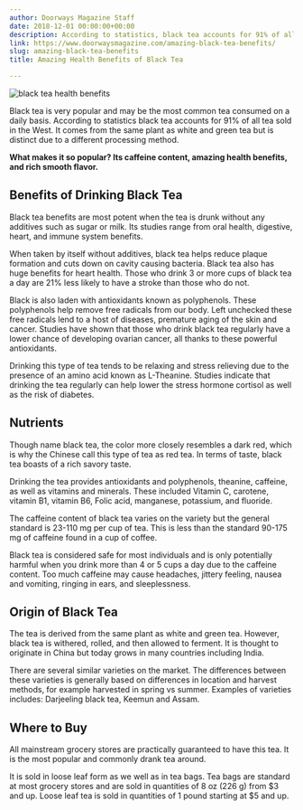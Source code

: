 ```yaml
---
author: Doorways Magazine Staff
date: 2018-12-01 00:00:00+00:00
description: According to statistics, black tea accounts for 91% of all tea sold in the West. What makes it so popular? Its caffeine content, health benefits, and rich smooth flavor.
link: https://www.doorwaysmagazine.com/amazing-black-tea-benefits/
slug: amazing-black-tea-benefits
title: Amazing Health Benefits of Black Tea

---
```


![black tea health benefits](https://www.doorwaysmagazine.com/wp-content/uploads/black_tea_health_benefits.jpg)

Black tea is very popular and may be the most common tea consumed on a daily basis. According to statistics black tea accounts for 91% of all tea sold in the West. It comes from the same plant as white and green tea but is distinct due to a different processing method. 

**What makes it so popular? Its caffeine content, amazing health benefits, and rich smooth flavor.** 



## Benefits of Drinking Black Tea



Black tea benefits are most potent when the tea is drunk without any additives such as sugar or milk. Its studies range from oral health, digestive, heart, and immune system benefits. 

When taken by itself without additives, black tea helps reduce plaque formation and cuts down on cavity causing bacteria. Black tea also has huge benefits for heart health. Those who drink 3 or more cups of black tea a day are 21% less likely to have a stroke than those who do not. 

Black is also laden with antioxidants known as polyphenols. These polyphenols help remove free radicals from our body. Left unchecked these free radicals lend to a host of diseases, premature aging of the skin and cancer. Studies have shown that those who drink black tea regularly have a lower chance of developing ovarian cancer, all thanks to these powerful antioxidants. 

Drinking this type of tea tends to be relaxing and stress relieving due to the presence of an amino acid known as L-Theanine. Studies indicate that drinking the tea regularly can help lower the stress hormone cortisol as well as the risk of diabetes. 



## Nutrients



Though name black tea, the color more closely resembles a dark red, which is why the Chinese call this type of tea as red tea. In terms of taste, black tea boasts of a rich savory taste. 

Drinking the tea provides antioxidants and polyphenols, theanine, caffeine, as well as vitamins and minerals. These included Vitamin C, carotene, vitamin B1, vitamin B6, Folic acid, manganese, potassium, and fluoride.  

The caffeine content of black tea varies on the variety but the general standard is 23-110 mg per cup of tea. This is less than the standard 90-175 mg of caffeine found in a cup of coffee. 

Black tea is considered safe for most individuals and is only potentially harmful when you drink more than 4 or 5 cups a day due to the caffeine content. Too much caffeine may cause headaches, jittery feeling, nausea and vomiting, ringing in ears, and sleeplessness. 



## Origin of Black Tea



The tea is derived from the same plant as white and green tea. However, black tea is withered, rolled, and then allowed to ferment. It is thought to originate in China but today grows in many countries including India. 

There are several similar varieties on the market. The differences between these varieties is generally based on differences in location and harvest methods, for example harvested in spring vs summer. Examples of varieties includes: Darjeeling black tea, Keemun and Assam. 



## Where to Buy



All mainstream grocery stores are practically guaranteed to have this tea. It is the most popular and commonly drank tea around. 

It is sold in loose leaf form as we well as in tea bags. Tea bags are standard at most grocery stores and are sold in quantities of  8 oz (226 g) from $3 and up. Loose leaf tea is sold in quantities of 1 pound starting at $5 and up. 

